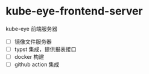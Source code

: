 # kube-eye-frontend-server
kube-eye 前端服务器
- [ ] 镜像文件服务器
- [ ] typst 集成，提供报表接口
- [ ] docker 构建
- [ ] github action 集成
